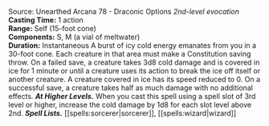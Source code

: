 Source: Unearthed Arcana 78 - Draconic Options
*2nd-level evocation*
**Casting Time:** 1 action  
**Range:** Self (15-foot cone)  
**Components:** S, M (a vial of meltwater)  
**Duration:** Instantaneous
A burst of icy cold energy emanates from you in a 30-foot cone. Each creature in that area must make a Constitution saving throw. On a failed save, a creature takes 3d8 cold damage and is covered in ice for 1 minute or until a creature uses its action to break the ice off itself or another creature. A creature covered in ice has its speed reduced to 0. On a successful save, a creature takes half as much damage with no additional effects.
***At Higher Levels.*** When you cast this spell using a spell slot of 3rd level or higher, increase the cold damage by 1d8 for each slot level above 2nd.
***Spell Lists.*** [[spells:sorcerer|sorcerer]], [[spells:wizard|wizard]]
